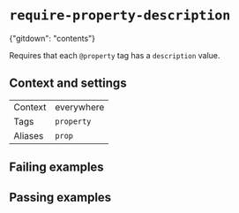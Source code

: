 # `require-property-description`

{"gitdown": "contents"}

Requires that each `@property` tag has a `description` value.

## Context and settings

|||
|---|---|
|Context|everywhere|
|Tags|`property`|
|Aliases|`prop`|

## Failing examples

<!-- assertions-failing requirePropertyDescription -->

## Passing examples

<!-- assertions-passing requirePropertyDescription -->
